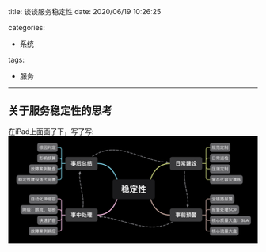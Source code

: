 title: 谈谈服务稳定性
date: 2020/06/19 10:26:25

categories:

- 系统

tags:

- 服务

---

## 关于服务稳定性的思考

在iPad上面画了下，写了写:  
![wendingxing](stability/stability.png)
